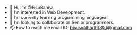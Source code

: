 - 👋 Hi, I’m @BisuBaniya
- 👀 I’m interested in Web Development.
- 🌱 I’m currently learning programming languages.
- 💞️ I’m looking to collaborate on Senior programmers.
- 📫 How to reach me email ID- bisusiddharth1806@gmail.com

<!---
BisuBaniya/BisuBaniya is a ✨ special ✨ repository because its `README.md` (this file) appears on your GitHub profile.
You can click the Preview link to take a look at your changes.
--->
